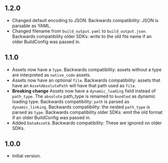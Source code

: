 ## 1.2.0

- Changed default encoding to JSON.
  Backwards compatibility: JSON is parsable as YAML.
- Changed filename from `build_output.yaml` to `build_output.json`.
  Backwards compatibility older SDKs: write to the old file name if an older BuildConfig was passed in.

## 1.1.0

- Assets now have a `type`.
  Backwards compatibility: assets without a type are interpreted as `native_code` assets.
- Assets now have an optional `file`.
  Backwards compatibility: assets that have an `AssetAbsolutePath` will have that path used as `file`.
- **Breaking change** Assets now have a `dynamic_loading` field instead of `path_type`.
  The `absolute` path_type is renamed to `bundled` as dynamic loading type.
  Backwards compatibility: `path` is parsed as `dynamic_linking`.
  Backwards compatibility: the nested `path_type` is parsed as `type`.
  Backwards compatibility older SDKs: emit the old format if an older BuildConfig was passed in.
- Added `DataAsset`s.
  Backwards compatibility: These are ignored on older SDKs.

## 1.0.0

- Initial version.
